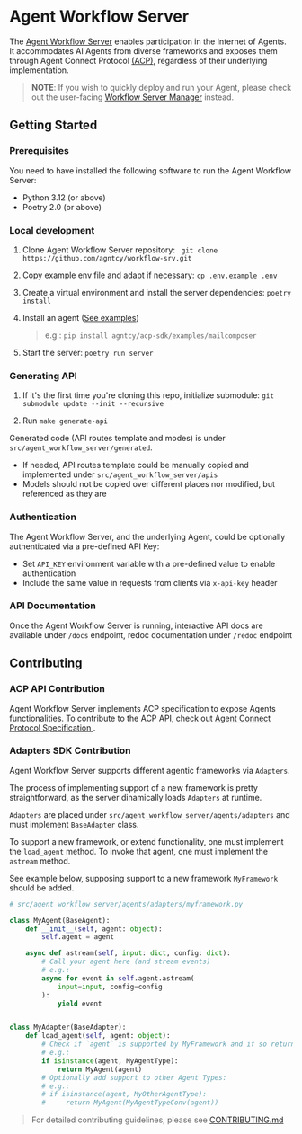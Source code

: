 # Agent Workflow Server

The [Agent Workflow Server](https://github.com/agntcy/workflow-srv) enables participation in the Internet of Agents. It accommodates AI Agents from diverse frameworks and exposes them through Agent Connect Protocol [(ACP)](/pages/connect), regardless of their underlying implementation.

> **NOTE**: If you wish to quickly deploy and run your Agent, please check out the user-facing [Workflow Server Manager](https://github.com/agntcy/workflow-srv-mgr) instead.

## Getting Started

### Prerequisites

You need to have installed the following software to run the Agent Workflow Server:

- Python 3.12 (or above)
- Poetry 2.0 (or above)

### Local development

1. Clone Agent Workflow Server repository: ` git clone https://github.com/agntcy/workflow-srv.git`

1. Copy example env file and adapt if necessary: `cp .env.example .env`

1. Create a virtual environment and install the server dependencies: `poetry install`

1. Install an agent ([See examples](https://github.com/agntcy/acp-sdk/examples/mailcomposer))

   > e.g.: `pip install agntcy/acp-sdk/examples/mailcomposer`

1. Start the server: `poetry run server`

### Generating API

1. If it's the first time you're cloning this repo, initialize submodule: `git submodule update --init --recursive`

1. Run `make generate-api`

Generated code (API routes template and modes) is under `src/agent_workflow_server/generated`.

- If needed, API routes template could be manually copied and implemented under `src/agent_workflow_server/apis`
- Models should not be copied over different places nor modified, but referenced as they are

### Authentication

The Agent Workflow Server, and the underlying Agent, could be optionally authenticated via a pre-defined API Key:

- Set `API_KEY` environment variable with a pre-defined value to enable authentication
- Include the same value in requests from clients via `x-api-key` header

### API Documentation

Once the Agent Workflow Server is running, interactive API docs are available under `/docs` endpoint, redoc documentation under `/redoc` endpoint

## Contributing

### ACP API Contribution

Agent Workflow Server implements ACP specification to expose Agents functionalities. To contribute to the ACP API, check out [Agent Connect Protocol Specification
](https://github.com/agntcy/acp-spec).

### Adapters SDK Contribution

Agent Workflow Server supports different agentic frameworks via `Adapters`.

The process of implementing support of a new framework is pretty straightforward, as the server dinamically loads `Adapters` at runtime.

`Adapters` are placed under `src/agent_workflow_server/agents/adapters` and must implement `BaseAdapter` class.

To support a new framework, or extend functionality, one must implement the `load_agent` method. To invoke that agent, one must implement the `astream` method.

See example below, supposing support to a new framework `MyFramework` should be added.

```python
# src/agent_workflow_server/agents/adapters/myframework.py

class MyAgent(BaseAgent):
    def __init__(self, agent: object):
        self.agent = agent

    async def astream(self, input: dict, config: dict):
        # Call your agent here (and stream events)
        # e.g.: 
        async for event in self.agent.astream(
            input=input, config=config
        ):
            yield event


class MyAdapter(BaseAdapter):
    def load_agent(self, agent: object):
        # Check if `agent` is supported by MyFramework and if so return it
        # e.g.:
        if isinstance(agent, MyAgentType):
            return MyAgent(agent)
        # Optionally add support to other Agent Types:
        # e.g.:
        # if isinstance(agent, MyOtherAgentType):
        #     return MyAgent(MyAgentTypeConv(agent))

```

> For detailed contributing guidelines, please see
> [CONTRIBUTING.md](docs/CONTRIBUTING.md)
